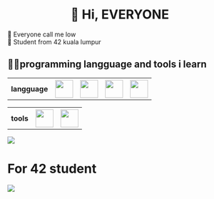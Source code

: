 <h1 align="center">👋 Hi, EVERYONE</h1>
👦 Everyone call me low<br>
📖 Student from 42 kuala lumpur<br>

<h2>👨‍💻programming langguage and tools i learn</h2>

<table>
  <tr>
    <th>langguage</th>
    <th><img src="https://cdn.jsdelivr.net/gh/devicons/devicon/icons/html5/html5-original-wordmark.svg" height="40" weight="40"></th>
    <th><img src="https://cdn.jsdelivr.net/gh/devicons/devicon/icons/css3/css3-original-wordmark.svg" height="40" weight="40"></th>
    <th><img src="https://cdn.jsdelivr.net/gh/devicons/devicon/icons/javascript/javascript-original.svg" height="40" weight="40"></th>
    <th><img src="https://cdn.jsdelivr.net/gh/devicons/devicon/icons/c/c-original.svg" height="40" weight="40"></th>
  </tr>
</table>
<table>
  <tr>
    <th>tools</th>
    <th><img src="https://cdn.jsdelivr.net/gh/devicons/devicon/icons/vscode/vscode-original.svg" height="40" weight="40"></th>
    <th><img src="https://cdn.jsdelivr.net/gh/devicons/devicon/icons/linux/linux-original.svg" height="40" weight="40"></th>    
  </tr>
</table>

<img align="center" src="https://github-readme-stats.vercel.app/api/top-langs/?username=wenjuin95&layout=donut&theme=transparent&title_color=ffffff&text_color=ffffff" />

<h1>For 42 student</h1>
<a href="https://github.com/wenjuin95/lazy_program">
  <img align="center" src="https://github-readme-stats.vercel.app/api/pin/?username=wenjuin95&repo=lazy_program&theme=transparent&title_color=ffffff&text_color=ffffff"/>
</a>





